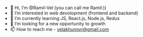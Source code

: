- 👋 Hi, I’m @Ramil-Vel (you can call me Ramil:))
- 👀 I’m interested in web devolopment (frontend and backend)
- 🌱 I’m currently learning JS, React.js, Node.js, Redux
- 💞️ I’m looking for a new opportunity to growth 
- 📫 How to reach me - velakhunovr@gmail.com

<!---
Ramil-Vel/Ramil-Vel is a ✨ special ✨ repository because its `README.md` (this file) appears on your GitHub profile.
You can click the Preview link to take a look at your changes.
--->
